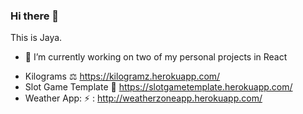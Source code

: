 ### Hi there 👋 
This is Jaya. 

- 🔭 I’m currently working on two of my personal projects in React
* Kilograms :balance_scale: https://kilogramz.herokuapp.com/
* Slot Game Template :slot_machine: https://slotgametemplate.herokuapp.com/
* Weather App: ⚡ : http://weatherzoneapp.herokuapp.com/

<!--
**jayagajjar/jayagajjar** is a ✨ _special_ ✨ repository because its `README.md` (this file) appears on your GitHub profile.

Here are some ideas to get you started:

- 🔭 I’m currently working on ...
- 🌱 I’m currently learning ...
- 👯 I’m looking to collaborate on ...
- 🤔 I’m looking for help with ...
- 💬 Ask me about ...
- 📫 How to reach me: ...
- 😄 Pronouns: ...
- ⚡ Fun fact: ...
-->
